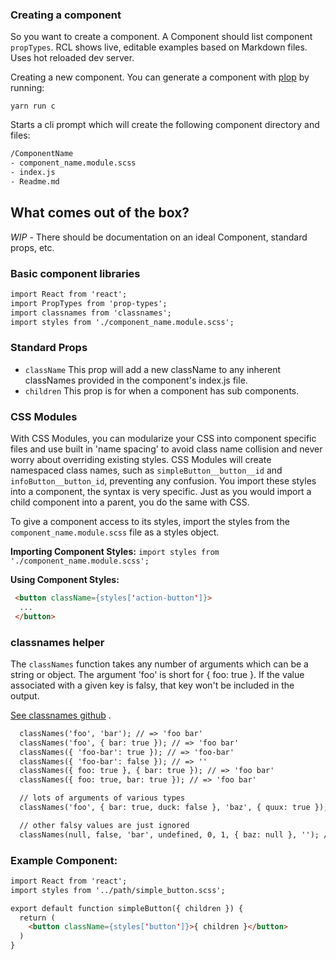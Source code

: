 
### Creating a component
So you want to create a component. A Component should list component `propTypes`.
RCL shows live, editable examples based on Markdown files. Uses hot reloaded dev server.

Creating a new component. You can generate a component with [plop]() by running:

 `yarn run c`

Starts a cli prompt which will create the following component directory and files:

```html
/ComponentName
- component_name.module.scss
- index.js
- Readme.md
```

## What comes out of the box?
*WIP* - There should be documentation on an ideal Component, standard props, etc.


### Basic component libraries
```html
import React from 'react';
import PropTypes from 'prop-types';
import classnames from 'classnames';
import styles from './component_name.module.scss';
```

### Standard Props
* `className` This prop will add a new className to any inherent classNames provided in the component's index.js file.
* `children` This prop is for when a component has sub components.


### CSS Modules
With CSS Modules, you can modularize your CSS into component specific files and use built in 'name spacing' to avoid class name collision and never worry about overriding existing styles.
CSS Modules will create namespaced class names, such as `simpleButton__button__id` and `infoButton__button_id`, preventing any confusion.
You import these styles into a component, the syntax is very specific. Just as you would import a child component into a parent, you do the same with CSS.

To give a component access to its styles, import the styles from the `component_name.module.scss` file as a styles object.

**Importing Component Styles:**
`import styles from './component_name.module.scss';`

**Using Component Styles:**
```html
 <button className={styles['action-button']}>
  ...
 </button>
```

### classnames helper
The `classNames` function takes any number of arguments which can be a string or object. The argument 'foo' is short for { foo: true }. If the value associated with a given key is falsy, that key won't be included in the output.

[See classnames github](https://github.com/JedWatson/classnames) .

```html
  classNames('foo', 'bar'); // => 'foo bar'
  classNames('foo', { bar: true }); // => 'foo bar'
  classNames({ 'foo-bar': true }); // => 'foo-bar'
  classNames({ 'foo-bar': false }); // => ''
  classNames({ foo: true }, { bar: true }); // => 'foo bar'
  classNames({ foo: true, bar: true }); // => 'foo bar'

  // lots of arguments of various types
  classNames('foo', { bar: true, duck: false }, 'baz', { quux: true }); // => 'foo bar baz quux'

  // other falsy values are just ignored
  classNames(null, false, 'bar', undefined, 0, 1, { baz: null }, ''); // => 'bar 1'
```


### Example Component:

```html
import React from 'react';
import styles from '../path/simple_button.scss';

export default function simpleButton({ children }) {
  return (
    <button className={styles['button']}>{ children }</button>
  )
}
```
